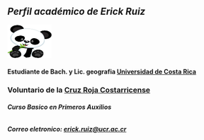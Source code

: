 ## ***Perfil académico de Erick Ruiz***  

 <img src="Oso_panda.jpg" alt="panda" width="100" height="75"> 

#### Estudiante de Bach. y Lic. geografia [Universidad de Costa Rica](https://www.ucr.ac.cr/)   

### Voluntario de la [Cruz Roja Costarricense](https://www.cruzroja.or.cr/)   
###### ***Curso Basico en Primeros Auxilios***  

##### Correo eletronico: erick.ruiz@ucr.ac.cr

